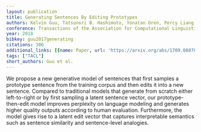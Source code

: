 ```yaml
---
layout: publication
title: Generating Sentences By Editing Prototypes
authors: Kelvin Guu, Tatsunori B. Hashimoto, Yonatan Oren, Percy Liang
conference: Transactions of the Association for Computational Linguistics
year: 2018
bibkey: guu2017generating
citations: 306
additional_links: [{name: Paper, url: 'https://arxiv.org/abs/1709.08878'}]
tags: ["TACL"]
short_authors: Guu et al.
---
```

We propose a new generative model of sentences that first samples a prototype
sentence from the training corpus and then edits it into a new sentence.
Compared to traditional models that generate from scratch either left-to-right
or by first sampling a latent sentence vector, our prototype-then-edit model
improves perplexity on language modeling and generates higher quality outputs
according to human evaluation. Furthermore, the model gives rise to a latent
edit vector that captures interpretable semantics such as sentence similarity
and sentence-level analogies.